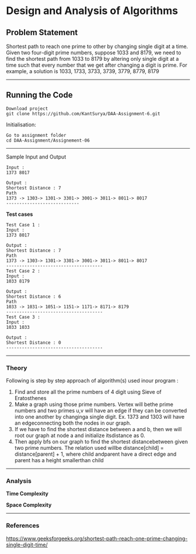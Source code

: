 # Design and Analysis of Algorithms

## Problem Statement
Shortest path to reach one prime to other by changing single digit at a time. Given
two four-digit prime numbers, suppose 1033 and 8179, we need to find the shortest
path from 1033 to 8179 by altering only single digit at a time such that every number
that we get after changing a digit is prime. For example, a solution is 1033, 1733,
3733, 3739, 3779, 8779, 8179

---
## Running the Code 

```
Download project
git clone https://github.com/KantSurya/DAA-Assignment-6.git
```
Initialisation: 
```
Go to assignment folder
cd DAA-Assignment/Assignement-06
```
---

Sample Input and Output
```
Input : 
1373 8017

Output : 
Shortest Distance : 7
Path
1373 -> 1303-> 1301-> 3301-> 3001-> 3011-> 8011-> 8017
----------------------------
```
**Test cases**
```
Test Case 1 : 
Input : 
1373 8017

Output : 
Shortest Distance : 7
Path
1373 -> 1303-> 1301-> 3301-> 3001-> 3011-> 8011-> 8017
-------------------------------------
Test Case 2 : 
Input : 
1033 8179

Output : 
Shortest Distance : 6
Path
1033 -> 1031-> 1051-> 1151-> 1171-> 8171-> 8179
-------------------------------------
Test Case 3 : 
Input : 
1033 1033

Output : 
Shortest Distance : 0
-------------------------------------
```

---

### Theory
Following is step by step approach of algorithm(s) used inour program :
01. Find  and  store  all  the  prime  numbers  of  4  digit  using Sieve of Eratosthenes
02. Make a graph using those prime numbers. Vertex will bethe prime numbers and two primes u,v will have an edge if  they  can  be  converted  into  one  another  by  changinga  single  digit.  Ex.  1373  and  1303  will  have  an  edgeconnecting both the nodes in our graph.
03. If we have to find the shortest distance between a and b, then  we  will  root  our  graph  at  node  a  and  initialize  itsdistance as 0.
04. Then apply bfs on our graph to find the shortest distancebetween given two prime numbers. The relation used willbe distance[child] = distance[parent] + 1, where child andparent have a direct edge and parent has a height smallerthan child

---

### Analysis

**Time Complexity**


**Space Complexity**

----

### References

https://www.geeksforgeeks.org/shortest-path-reach-one-prime-changing-single-digit-time/
